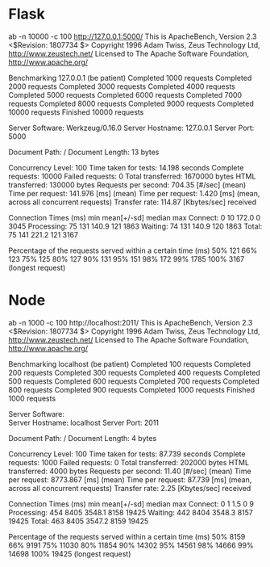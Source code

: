 # Flask

ab -n 10000 -c 100 http://127.0.0.1:5000/
This is ApacheBench, Version 2.3 <$Revision: 1807734 $>
Copyright 1996 Adam Twiss, Zeus Technology Ltd, http://www.zeustech.net/
Licensed to The Apache Software Foundation, http://www.apache.org/

Benchmarking 127.0.0.1 (be patient)
Completed 1000 requests
Completed 2000 requests
Completed 3000 requests
Completed 4000 requests
Completed 5000 requests
Completed 6000 requests
Completed 7000 requests
Completed 8000 requests
Completed 9000 requests
Completed 10000 requests
Finished 10000 requests


Server Software:        Werkzeug/0.16.0
Server Hostname:        127.0.0.1
Server Port:            5000

Document Path:          /
Document Length:        13 bytes

Concurrency Level:      100
Time taken for tests:   14.198 seconds
Complete requests:      10000
Failed requests:        0
Total transferred:      1670000 bytes
HTML transferred:       130000 bytes
Requests per second:    704.35 [#/sec] (mean)
Time per request:       141.976 [ms] (mean)
Time per request:       1.420 [ms] (mean, across all concurrent requests)
Transfer rate:          114.87 [Kbytes/sec] received

Connection Times (ms)
              min  mean[+/-sd] median   max
Connect:        0   10 172.0      0    3045
Processing:    75  131 140.9    121    1863
Waiting:       74  131 140.9    120    1863
Total:         75  141 221.2    121    3167

Percentage of the requests served within a certain time (ms)
  50%    121
  66%    123
  75%    125
  80%    127
  90%    131
  95%    151
  98%    172
  99%   1785
 100%   3167 (longest request)

# Node
ab -n 1000 -c 100 http://localhost:2011/
This is ApacheBench, Version 2.3 <$Revision: 1807734 $>
Copyright 1996 Adam Twiss, Zeus Technology Ltd, http://www.zeustech.net/
Licensed to The Apache Software Foundation, http://www.apache.org/

Benchmarking localhost (be patient)
Completed 100 requests
Completed 200 requests
Completed 300 requests
Completed 400 requests
Completed 500 requests
Completed 600 requests
Completed 700 requests
Completed 800 requests
Completed 900 requests
Completed 1000 requests
Finished 1000 requests


Server Software:        
Server Hostname:        localhost
Server Port:            2011

Document Path:          /
Document Length:        4 bytes

Concurrency Level:      100
Time taken for tests:   87.739 seconds
Complete requests:      1000
Failed requests:        0
Total transferred:      202000 bytes
HTML transferred:       4000 bytes
Requests per second:    11.40 [#/sec] (mean)
Time per request:       8773.867 [ms] (mean)
Time per request:       87.739 [ms] (mean, across all concurrent requests)
Transfer rate:          2.25 [Kbytes/sec] received

Connection Times (ms)
              min  mean[+/-sd] median   max
Connect:        0    1   1.5      0       9
Processing:   454 8405 3548.1   8158   19425
Waiting:      442 8404 3548.3   8157   19425
Total:        463 8405 3547.2   8159   19425

Percentage of the requests served within a certain time (ms)
  50%   8159
  66%   9191
  75%  11030
  80%  11854
  90%  14302
  95%  14561
  98%  14666
  99%  14698
 100%  19425 (longest request)
